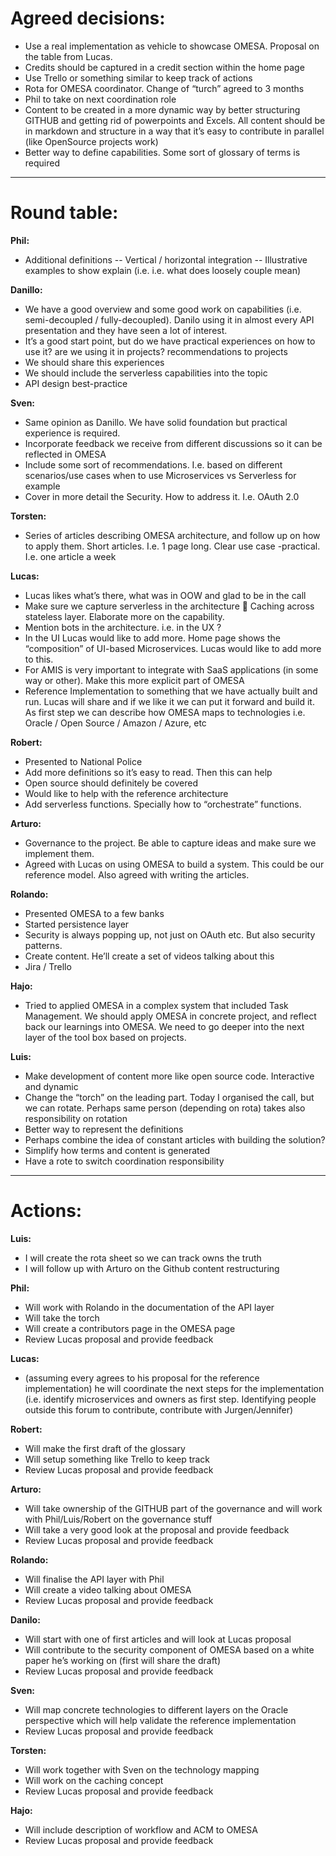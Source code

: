 # Agreed decisions: #


- Use a real implementation as vehicle to showcase OMESA. Proposal on the table from Lucas.
-	Credits should be captured in a credit section within the home page
-	Use Trello or something similar to keep track of actions
-	Rota for OMESA coordinator. Change of “turch” agreed to 3 months 
-	Phil to take on next coordination role
-	Content to be created in a more dynamic way by better structuring GITHUB and getting rid of powerpoints and Excels. All content should be in markdown and structure in a way that it’s easy to contribute in parallel (like OpenSource projects work)
-	Better way to define capabilities. Some sort of glossary of terms is required

----------

# Round table: #

**Phil:**


- Additional definitions 
--	Vertical / horizontal integration
--	Illustrative examples to show explain (i.e. i.e. what does loosely couple mean)

**Danillo:**

-	We have a good overview and some good work on capabilities (i.e. semi-decoupled / fully-decoupled). Danilo using it in almost every API presentation and they have seen a lot of interest.
-	It’s a good start point, but do we have practical experiences on how to use it? are we using it in projects? recommendations to projects
-	We should share this experiences
-	We should include the serverless capabilities into the topic
-	API design best-practice

**Sven:**

-	Same opinion as Danillo. We have solid foundation but practical experience is required.
-	Incorporate feedback we receive from different discussions so it can be reflected in OMESA
-	Include some sort of recommendations. I.e. based on different scenarios/use cases when to use Microservices vs Serverless for example
-	Cover in more detail the Security. How to address it. I.e. OAuth 2.0

**Torsten:**

-	Series of articles describing OMESA architecture, and follow up on how to apply them. Short articles. I.e. 1 page long. Clear use case -practical. I.e. one article a week

**Lucas:**

-	Lucas likes what’s there, what was in OOW and glad to be in the call
-	Make sure we capture serverless in the architecture
	Caching across stateless layer. Elaborate more on the capability.
-	Mention bots in the architecture. i.e. in the UX ?
-	In the UI Lucas would like to add more. Home page shows the “composition” of UI-based Microservices. Lucas would like to add more to this.
-	For AMIS is very important to integrate with SaaS applications (in some way or other). Make this more explicit part of OMESA
-	Reference Implementation to something that we have actually built and run. Lucas will share and if we like it we can put it forward and build it. As first step we can describe how OMESA maps to technologies i.e. Oracle / Open Source / Amazon / Azure, etc

**Robert:**
 
-	Presented to National Police
-	Add more definitions so it’s easy to read. Then this can help 
-	Open source should definitely be covered
-	Would like to help with the reference architecture
-	Add serverless functions. Specially how to “orchestrate” functions.

**Arturo:**
 
-	Governance to the project. Be able to capture ideas and make sure we implement them.
-	Agreed with Lucas on using OMESA to build a system. This could be our reference model. Also agreed with writing the articles.

**Rolando:**

-	Presented OMESA to a few banks
-	Started persistence layer
-	Security is always popping up, not just on OAuth etc. But also security patterns.
-	Create content. He’ll create a set of videos talking about this
-	Jira / Trello

**Hajo:**

-	Tried to applied OMESA in a complex system that included Task Management. We should apply OMESA in concrete project, and reflect back our learnings into OMESA. We need to go deeper into the next layer of the tool box based on projects.


**Luis:**

- Make development of content more like open source code. Interactive and dynamic
-	Change the “torch” on the leading part. Today I organised the call, but we can rotate. Perhaps same person (depending on rota) takes also responsibility on rotation
-	Better way to represent the definitions 
-	Perhaps combine the idea of constant articles with building the solution?
-	Simplify how terms and content is generated
-	Have a rote to switch coordination responsibility



----------
 
# Actions: #

**Luis:**

-	I will create the rota sheet so we can track owns the truth
-	I will follow up with Arturo on the Github content restructuring

**Phil:**

-	Will work with Rolando in the documentation of the API layer
-	Will take the torch
-	Will create a contributors page in the OMESA page
-	Review Lucas proposal and provide feedback 

**Lucas:**

-	(assuming every agrees to his proposal for the reference implementation) he will coordinate the next steps for the implementation (i.e. identify microservices and owners as first step. Identifying people outside this forum to contribute, contribute with Jurgen/Jennifer)

**Robert:**

-	Will make the first draft of the glossary
-	Will setup something like Trello to keep track
-	Review Lucas proposal and provide feedback

**Arturo:**

-	Will take ownership of the GITHUB part of the governance and will work with Phil/Luis/Robert on the governance stuff
-	Will take a very good look at the proposal and provide feedback
-	Review Lucas proposal and provide feedback

**Rolando:**

-	Will finalise the API layer with Phil
-	Will create a video talking about OMESA
-	Review Lucas proposal and provide feedback

**Danilo:**

-	Will start with one of first articles and will look at Lucas proposal
-	Will contribute to the security component of OMESA based on a white paper he’s working on (first will share the draft)
-	Review Lucas proposal and provide feedback

**Sven:**

-	Will map concrete technologies to different layers on the Oracle perspective which will help validate the reference implementation
-	Review Lucas proposal and provide feedback

**Torsten:**

-	Will work together with Sven on the technology mapping
-	Will work on the caching concept
-	Review Lucas proposal and provide feedback

**Hajo:**

-	Will include description of workflow and ACM to OMESA
-	Review Lucas proposal and provide feedback
